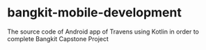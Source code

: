 # bangkit-mobile-development
The source code of Android app of Travens using Kotlin in order to complete Bangkit Capstone Project
